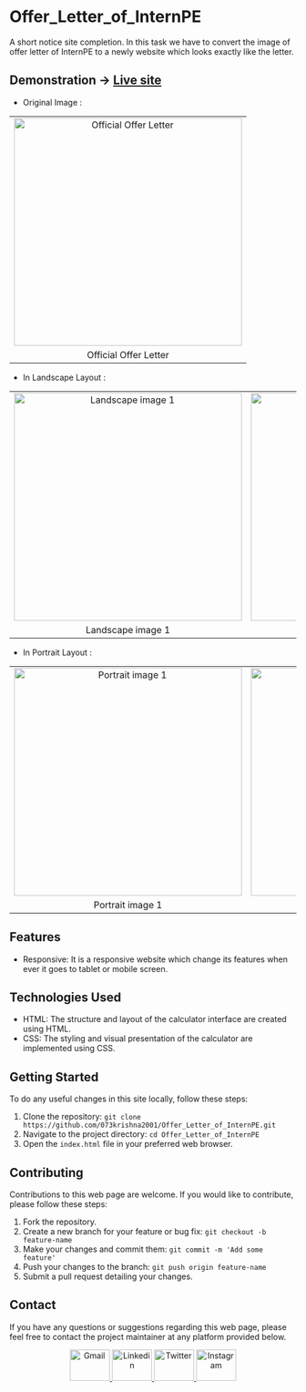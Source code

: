 # Offer_Letter_of_InternPE
A short notice site completion. In this task we have to convert the image of offer letter of InternPE to a newly website which looks exactly like the letter.


## Demonstration -> [Live site](https://073krishna2001.github.io/Offer_Letter_of_InternPE/)

- Original Image : 
<table>
  <tr>
    <td align="center">
      <img src="https://github.com/073krishna2001/Offer_Letter_of_InternPE/assets/96362071/abf34940-3302-4a62-9c9b-a6eea73d6f1a" alt="Official Offer Letter" width="400px">
    </td>
  </tr>
  <tr>
    <td align="center">Official Offer Letter</td>
  </tr>
</table>

- In Landscape Layout :
<table>
  <tr>
    <td align="center">
      <img src="https://github.com/073krishna2001/Offer_Letter_of_InternPE/assets/96362071/d600b219-98f9-4777-883a-7b5bfcb3a825" alt="Landscape image 1" width="400px">
    </td>
    <td align="center">
      <img src="https://github.com/073krishna2001/Offer_Letter_of_InternPE/assets/96362071/c937256f-e64f-4739-a337-761e06b07763" alt="Landscape image 2" width="400px">
    </td>
  </tr>
  <tr>
    <td align="center">Landscape image 1</td>
    <td align="center">Landscape image 2</td>
  </tr>
</table>

- In Portrait Layout :
<table>
  <tr>
    <td align="center">
      <img src="https://github.com/073krishna2001/Offer_Letter_of_InternPE/assets/96362071/b1872b98-52f2-4eff-b0d7-0d3a7187adf2" alt="Portrait image 1" width="400px">
    </td>
    <td align="center">
      <img src="https://github.com/073krishna2001/Offer_Letter_of_InternPE/assets/96362071/fbcf4443-c4f4-4ebd-89e0-620e4c57ba13" alt="Portrait image 2" width="400px">
    </td>
  </tr>
  <tr>
    <td align="center">Portrait image 1</td>
    <td align="center">Portrait image 2</td>
  </tr>
</table>


## Features

- Responsive: It is a responsive website which change its features when ever it goes to tablet or mobile screen.


## Technologies Used

- HTML: The structure and layout of the calculator interface are created using HTML.
- CSS: The styling and visual presentation of the calculator are implemented using CSS.


## Getting Started

To do any useful changes in this site locally, follow these steps:

1. Clone the repository: `git clone https://github.com/073krishna2001/Offer_Letter_of_InternPE.git`
2. Navigate to the project directory: `cd Offer_Letter_of_InternPE`
3. Open the `index.html` file in your preferred web browser.


## Contributing

Contributions to this web page are welcome. If you would like to contribute, please follow these steps:

1. Fork the repository.
2. Create a new branch for your feature or bug fix: `git checkout -b feature-name`
3. Make your changes and commit them: `git commit -m 'Add some feature'`
4. Push your changes to the branch: `git push origin feature-name`
5. Submit a pull request detailing your changes.


## Contact

If you have any questions or suggestions regarding this web page, please feel free to contact the project maintainer at any platform provided below.

<div align="center">
  <a href="mailto:073krishna2002@gmail.com" target="_blank" rel="noreferrer">
  <img src="https://cdn.worldvectorlogo.com/logos/gmail-icon-2.svg" alt="Gmail" width="70" height="55">
  </a>
  <a href="https://www.linkedin.com/in/krishna-pratap-singh-7b0b61228/" target="_blank" rel="noreferrer">
  <img src="https://cdn.worldvectorlogo.com/logos/linkedin-icon-2.svg" alt="Linkedin" width="70" height="55">
  </a>
  <a href="https://twitter.com/Krishna99141626" target="_blank" rel="noreferrer">
  <img src="https://cdn.worldvectorlogo.com/logos/twitter-6.svg" alt="Twitter" width="70" height="55">
  </a>
  <a href="https://www.instagram.com/krishnapratapsingh2025/" target="_blank" rel="noreferrer">
  <img src="https://cdn.worldvectorlogo.com/logos/instagram-2016-5.svg" alt="Instagram" width="70" height="55">
  </a>
</div>
